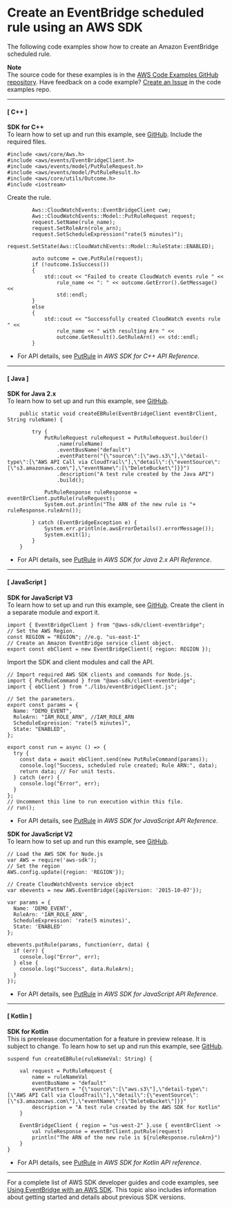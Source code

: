 # Create an EventBridge scheduled rule using an AWS SDK<a name="example_eventbridge_PutRule_section"></a>

The following code examples show how to create an Amazon EventBridge scheduled rule\.

**Note**  
The source code for these examples is in the [AWS Code Examples GitHub repository](https://github.com/awsdocs/aws-doc-sdk-examples)\. Have feedback on a code example? [Create an Issue](https://github.com/awsdocs/aws-doc-sdk-examples/issues/new/choose) in the code examples repo\. 

------
#### [ C\+\+ ]

**SDK for C\+\+**  
 To learn how to set up and run this example, see [GitHub](https://github.com/awsdocs/aws-doc-sdk-examples/tree/main/cpp/example_code/eventbridge#code-examples)\. 
Include the required files\.  

```
#include <aws/core/Aws.h>
#include <aws/events/EventBridgeClient.h>
#include <aws/events/model/PutRuleRequest.h>
#include <aws/events/model/PutRuleResult.h>
#include <aws/core/utils/Outcome.h>
#include <iostream>
```
Create the rule\.  

```
        Aws::CloudWatchEvents::EventBridgeClient cwe;
        Aws::CloudWatchEvents::Model::PutRuleRequest request;
        request.SetName(rule_name);
        request.SetRoleArn(role_arn);
        request.SetScheduleExpression("rate(5 minutes)");
        request.SetState(Aws::CloudWatchEvents::Model::RuleState::ENABLED);

        auto outcome = cwe.PutRule(request);
        if (!outcome.IsSuccess())
        {
            std::cout << "Failed to create CloudWatch events rule " <<
                rule_name << ": " << outcome.GetError().GetMessage() <<
                std::endl;
        }
        else
        {
            std::cout << "Successfully created CloudWatch events rule " <<
                rule_name << " with resulting Arn " <<
                outcome.GetResult().GetRuleArn() << std::endl;
        }
```
+  For API details, see [PutRule](https://docs.aws.amazon.com/goto/SdkForCpp/eventbridge-2015-10-07/PutRule) in *AWS SDK for C\+\+ API Reference*\. 

------
#### [ Java ]

**SDK for Java 2\.x**  
 To learn how to set up and run this example, see [GitHub](https://github.com/awsdocs/aws-doc-sdk-examples/tree/main/javav2/example_code/eventbridge#readme)\. 
  

```
    public static void createEBRule(EventBridgeClient eventBrClient, String ruleName) {

        try {
            PutRuleRequest ruleRequest = PutRuleRequest.builder()
                .name(ruleName)
                .eventBusName("default")
                .eventPattern("{\"source\":[\"aws.s3\"],\"detail-type\":[\"AWS API Call via CloudTrail\"],\"detail\":{\"eventSource\":[\"s3.amazonaws.com\"],\"eventName\":[\"DeleteBucket\"]}}")
                .description("A test rule created by the Java API")
                .build();

            PutRuleResponse ruleResponse = eventBrClient.putRule(ruleRequest);
            System.out.println("The ARN of the new rule is "+ ruleResponse.ruleArn());

        } catch (EventBridgeException e) {
            System.err.println(e.awsErrorDetails().errorMessage());
            System.exit(1);
        }
    }
```
+  For API details, see [PutRule](https://docs.aws.amazon.com/goto/SdkForJavaV2/eventbridge-2015-10-07/PutRule) in *AWS SDK for Java 2\.x API Reference*\. 

------
#### [ JavaScript ]

**SDK for JavaScript V3**  
 To learn how to set up and run this example, see [GitHub](https://github.com/awsdocs/aws-doc-sdk-examples/tree/main/javascriptv3/example_code/eventbridge#code-examples)\. 
Create the client in a separate module and export it\.  

```
import { EventBridgeClient } from "@aws-sdk/client-eventbridge";
// Set the AWS Region.
const REGION = "REGION"; //e.g. "us-east-1"
// Create an Amazon EventBridge service client object.
export const ebClient = new EventBridgeClient({ region: REGION });
```
Import the SDK and client modules and call the API\.  

```
// Import required AWS SDK clients and commands for Node.js.
import { PutRuleCommand } from "@aws-sdk/client-eventbridge";
import { ebClient } from "./libs/eventBridgeClient.js";

// Set the parameters.
export const params = {
  Name: "DEMO_EVENT",
  RoleArn: "IAM_ROLE_ARN", //IAM_ROLE_ARN
  ScheduleExpression: "rate(5 minutes)",
  State: "ENABLED",
};

export const run = async () => {
  try {
    const data = await ebClient.send(new PutRuleCommand(params));
    console.log("Success, scheduled rule created; Rule ARN:", data);
    return data; // For unit tests.
  } catch (err) {
    console.log("Error", err);
  }
};
// Uncomment this line to run execution within this file.
// run();
```
+  For API details, see [PutRule](https://docs.aws.amazon.com/AWSJavaScriptSDK/v3/latest/clients/client-eventbridge/classes/putrulecommand.html) in *AWS SDK for JavaScript API Reference*\. 

**SDK for JavaScript V2**  
 To learn how to set up and run this example, see [GitHub](https://github.com/awsdocs/aws-doc-sdk-examples/tree/main/javascript/example_code/eventbridge#code-examples)\. 
  

```
// Load the AWS SDK for Node.js
var AWS = require('aws-sdk');
// Set the region
AWS.config.update({region: 'REGION'});

// Create CloudWatchEvents service object
var ebevents = new AWS.EventBridge({apiVersion: '2015-10-07'});

var params = {
  Name: 'DEMO_EVENT',
  RoleArn: 'IAM_ROLE_ARN',
  ScheduleExpression: 'rate(5 minutes)',
  State: 'ENABLED'
};

ebevents.putRule(params, function(err, data) {
  if (err) {
    console.log("Error", err);
  } else {
    console.log("Success", data.RuleArn);
  }
});
```
+  For API details, see [PutRule](https://docs.aws.amazon.com/goto/AWSJavaScriptSDK/eventbridge-2015-10-07/PutRule) in *AWS SDK for JavaScript API Reference*\. 

------
#### [ Kotlin ]

**SDK for Kotlin**  
This is prerelease documentation for a feature in preview release\. It is subject to change\.
 To learn how to set up and run this example, see [GitHub](https://github.com/awsdocs/aws-doc-sdk-examples/tree/main/kotlin/services/eventbridge#code-examples)\. 
  

```
suspend fun createEBRule(ruleNameVal: String) {

    val request = PutRuleRequest {
        name = ruleNameVal
        eventBusName = "default"
        eventPattern = "{\"source\":[\"aws.s3\"],\"detail-type\":[\"AWS API Call via CloudTrail\"],\"detail\":{\"eventSource\":[\"s3.amazonaws.com\"],\"eventName\":[\"DeleteBucket\"]}}"
        description = "A test rule created by the AWS SDK for Kotlin"
    }

    EventBridgeClient { region = "us-west-2" }.use { eventBrClient ->
        val ruleResponse = eventBrClient.putRule(request)
        println("The ARN of the new rule is ${ruleResponse.ruleArn}")
    }
}
```
+  For API details, see [PutRule](https://github.com/awslabs/aws-sdk-kotlin#generating-api-documentation) in *AWS SDK for Kotlin API reference*\. 

------

For a complete list of AWS SDK developer guides and code examples, see [Using EventBridge with an AWS SDK](sdk-general-information-section.md)\. This topic also includes information about getting started and details about previous SDK versions\.